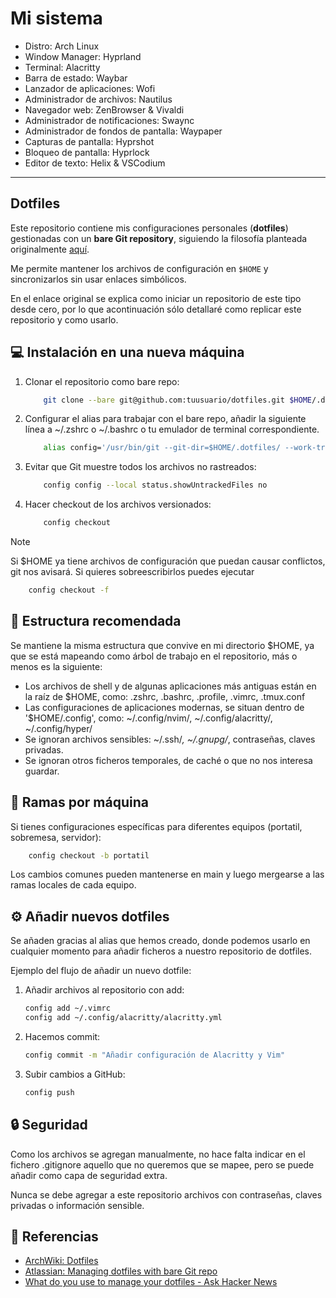 # Mi sistema

- Distro: Arch Linux
- Window Manager: Hyprland
- Terminal: Alacritty
- Barra de estado: Waybar
- Lanzador de aplicaciones: Wofi
- Administrador de archivos: Nautilus
- Navegador web: ZenBrowser & Vivaldi
- Administrador de notificaciones: Swaync
- Administrador de fondos de pantalla: Waypaper
- Capturas de pantalla: Hyprshot
- Bloqueo de pantalla: Hyprlock
- Editor de texto: Helix & VSCodium

---

## Dotfiles

Este repositorio contiene mis configuraciones personales (**dotfiles**) gestionadas con un **bare Git repository**, siguiendo la filosofía planteada originalmente [aquí](https://news.ycombinator.com/item?id=11071754).

Me permite mantener los archivos de configuración en `$HOME` y sincronizarlos sin usar enlaces simbólicos.

En el enlace original se explica como iniciar un repositorio de este tipo desde cero, por lo que acontinuación sólo detallaré como replicar este repositorio y como usarlo.

## 💻 Instalación en una nueva máquina

1. Clonar el repositorio como bare repo:

    ```bash
        git clone --bare git@github.com:tuusuario/dotfiles.git $HOME/.dotfiles
    ```

2. Configurar el alias para trabajar con el bare repo, añadir la siguiente línea a ~/.zshrc o ~/.bashrc o tu emulador de terminal correspondiente.

    ```bash
        alias config='/usr/bin/git --git-dir=$HOME/.dotfiles/ --work-tree=$HOME'
    ```

3. Evitar que Git muestre todos los archivos no rastreados:

    ```bash
        config config --local status.showUntrackedFiles no
    ```

4. Hacer checkout de los archivos versionados:

    ```bash
        config checkout
    ```

> [!Note]
> Si $HOME ya tiene archivos de configuración que puedan causar conflictos, git nos avisará. Si quieres sobreescribirlos puedes ejecutar

```bash
    config checkout -f 
```

## 📁 Estructura recomendada

Se mantiene la misma estructura que convive en mi directorio $HOME, ya que se está mapeando como árbol de trabajo en el repositorio, más o menos es la siguiente:

- Los archivos de shell y de algunas aplicaciones más antiguas están en la raíz de $HOME, como: .zshrc, .bashrc, .profile, .vimrc, .tmux.conf
- Las configuraciones de aplicaciones modernas, se situan dentro de '$HOME/.config', como: ~/.config/nvim/, ~/.config/alacritty/, ~/.config/hyper/
- Se ignoran archivos sensibles: ~/.ssh/*, ~/.gnupg/*, contraseñas, claves privadas.
- Se ignoran otros ficheros temporales, de caché o que no nos interesa guardar.

## 🌿 Ramas por máquina

Si tienes configuraciones específicas para diferentes equipos (portatil, sobremesa, servidor):

```bash
    config checkout -b portatil
```

Los cambios comunes pueden mantenerse en main y luego mergearse a las ramas locales de cada equipo.

## ⚙️ Añadir nuevos dotfiles

Se añaden gracias al alias que hemos creado, donde podemos usarlo en cualquier momento para añadir ficheros a nuestro repositorio de dotfiles.

Ejemplo del flujo de añadir un nuevo dotfile:

1. Añadir archivos al repositorio con add:

    ```bash
    config add ~/.vimrc
    config add ~/.config/alacritty/alacritty.yml
    ```

2. Hacemos commit:

    ```bash
    config commit -m "Añadir configuración de Alacritty y Vim"
    ```

3. Subir cambios a GitHub:

    ```bash
    config push
    ```

## 🔒 Seguridad

Como los archivos se agregan manualmente, no hace falta indicar en el fichero .gitignore aquello que no queremos que se mapee, pero se puede añadir como capa de seguridad extra.

Nunca se debe agregar a este repositorio archivos con contraseñas, claves privadas o información sensible.

## 📌 Referencias

- [ArchWiki: Dotfiles](https://wiki.archlinux.org/title/Dotfiles)
- [Atlassian: Managing dotfiles with bare Git repo](https://www.atlassian.com/git/tutorials/dotfiles)
- [What do you use to manage your dotfiles - Ask Hacker News](https://news.ycombinator.com/item?id=11071754)